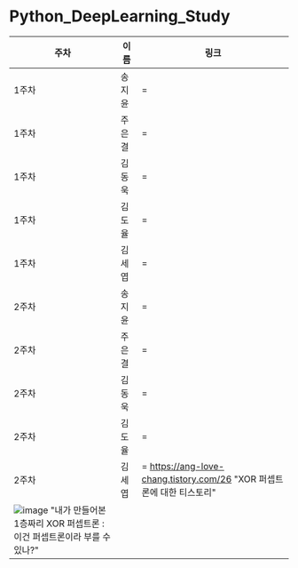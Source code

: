# Python_DeepLearning_Study
|주차|이름|링크|
|---|---|---|
|1주차|송지윤|=|
|1주차|주은결|=|
|1주차|김동욱|=|
|1주차|김도율|=|
|1주차|김세엽|=|
|2주차|송지윤|=|
|2주차|주은결|=|(https://velog.io/@chan_7/%ED%8D%BC%EC%85%89%ED%8A%B8%EB%A1%A0%EC%9D%98-%ED%95%9C%EA%B3%84) XOR게이트를 하나의 퍼셉트론만으로 구현할 수 없는 이유 
|2주차|김동욱|=|
|2주차|김도율|=|ㅇㄹㅇㄹㄴㄹ
|2주차|김세엽|= https://ang-love-chang.tistory.com/26 "XOR 퍼셉트론에 대한 티스토리"
               ![image](https://github.com/user-attachments/assets/23eff274-70e4-457c-a368-ac5381d7a0f7) "내가 만들어본 1층짜리 XOR 퍼셉트론 : 이건 퍼셉트론이라 부를 수 있나?"|
